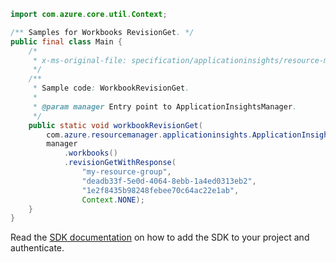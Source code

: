 ```java
import com.azure.core.util.Context;

/** Samples for Workbooks RevisionGet. */
public final class Main {
    /*
     * x-ms-original-file: specification/applicationinsights/resource-manager/Microsoft.Insights/stable/2021-08-01/examples/WorkbookRevisionGet.json
     */
    /**
     * Sample code: WorkbookRevisionGet.
     *
     * @param manager Entry point to ApplicationInsightsManager.
     */
    public static void workbookRevisionGet(
        com.azure.resourcemanager.applicationinsights.ApplicationInsightsManager manager) {
        manager
            .workbooks()
            .revisionGetWithResponse(
                "my-resource-group",
                "deadb33f-5e0d-4064-8ebb-1a4ed0313eb2",
                "1e2f8435b98248febee70c64ac22e1ab",
                Context.NONE);
    }
}
```

Read the [SDK documentation](https://github.com/Azure/azure-sdk-for-java/blob/azure-resourcemanager-applicationinsights_1.0.0-beta.4/sdk/applicationinsights/azure-resourcemanager-applicationinsights/README.md) on how to add the SDK to your project and authenticate.
